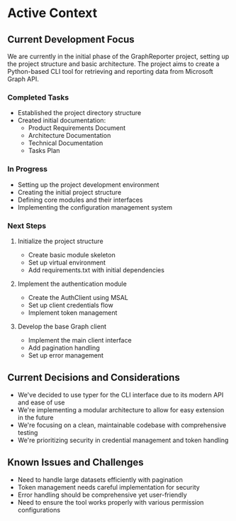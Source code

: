 # Active Context

## Current Development Focus

We are currently in the initial phase of the GraphReporter project, setting up the project structure and basic architecture. The project aims to create a Python-based CLI tool for retrieving and reporting data from Microsoft Graph API.

### Completed Tasks

- Established the project directory structure
- Created initial documentation:
  - Product Requirements Document
  - Architecture Documentation
  - Technical Documentation
  - Tasks Plan

### In Progress

- Setting up the project development environment
- Creating the initial project structure
- Defining core modules and their interfaces
- Implementing the configuration management system

### Next Steps

1. Initialize the project structure
   - Create basic module skeleton
   - Set up virtual environment
   - Add requirements.txt with initial dependencies

2. Implement the authentication module
   - Create the AuthClient using MSAL
   - Set up client credentials flow
   - Implement token management

3. Develop the base Graph client
   - Implement the main client interface
   - Add pagination handling
   - Set up error management

## Current Decisions and Considerations

- We've decided to use typer for the CLI interface due to its modern API and ease of use
- We're implementing a modular architecture to allow for easy extension in the future
- We're focusing on a clean, maintainable codebase with comprehensive testing
- We're prioritizing security in credential management and token handling

## Known Issues and Challenges

- Need to handle large datasets efficiently with pagination
- Token management needs careful implementation for security
- Error handling should be comprehensive yet user-friendly
- Need to ensure the tool works properly with various permission configurations
